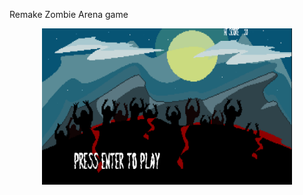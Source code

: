 Remake Zombie Arena game
<p align="center">
<img width="400" height="250" src="https://github.com/Kikimmar/Zombie_Arena_SFML/blob/main/1.png">
</p>
